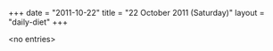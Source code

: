 +++
date = "2011-10-22"
title = "22 October 2011 (Saturday)"
layout = "daily-diet"
+++

<p>&lt;no entries&gt;</p>